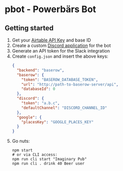 # pbot - Powerbärs Bot

## Getting started

1. Get your [Airtable API Key](https://airtable.com/account) and base ID
2. Create a custom [Discord application](https://discord.com/developers/applications) for the bot
3. Generate an API token for the Slack integration
4. Create `config.json` and insert the above keys:
   ```json
   {
     "backend": "baserow",
     "baserow": {
       "token": "BASEROW_DATABASE_TOKEN",
       "url": "http://path-to-baserow-server/api",
       "databaseId": 0
     },
     "discord": {
       "token": "a.b.c",
       "defaultChannel": "DISCORD_CHANNEL_ID"
     },
     "google": {
       "placesKey": "GOOGLE_PLACES_KEY"
     }
   }
   ```
5. Go nuts:
   ```
   npm start
   # or via CLI access:
   npm run cli start "Imaginary Pub"
   npm run cli . drink 40 Beer user
   ```

